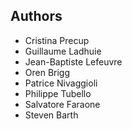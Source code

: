 ## Authors

- Cristina Precup
- Guillaume Ladhuie
- Jean-Baptiste Lefeuvre
- Oren Brigg
- Patrice Nivaggioli
- Philippe Tubello
- Salvatore Faraone
- Steven Barth

